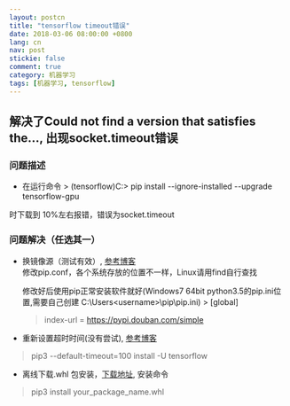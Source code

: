 ```yaml
---
layout: postcn
title: "tensorflow timeout错误"
date: 2018-03-06 08:00:00 +0800
lang: cn
nav: post
stickie: false 
comment: true
category: 机器学习
tags: [机器学习, tensorflow]
---
```


## 解决了Could not find a version that satisfies the..., 出现socket.timeout错误
<!-- more -->
### 问题描述

*   在运行命令 > (tensorflow)C:> pip install --ignore-installed --upgrade tensorflow-gpu 

时下载到 10%左右报错，错误为socket.timeout

### 问题解决（任选其一）

*   换镜像源（测试有效）, [参考博客][1]   
    修改pip.conf，各个系统存放的位置不一样，Linux请用find自行查找   
      
    修改好后使用pip正常安装软件就好(Windows7 64bit python3.5的pip.ini位置,需要自己创建 C:\Users\<username>\pip\pip.ini) > [global]   
    > index-url = https://pypi.douban.com/simple</username>
*   重新设置超时时间(没有尝试), [参考博客][2]

> pip3 --default-timeout=100 install -U tensorflow

*   离线下载.whl 包安装，[下载地址][3], 安装命令

> pip3 install your_package_name.whl

 [1]: https://www.cnblogs.com/yaohan/p/6130934.html
 [2]: http://blog.csdn.net/MainTain_/article/details/78501095
 [3]: https://pypi.python.org/pypi/tensorflow-gpu